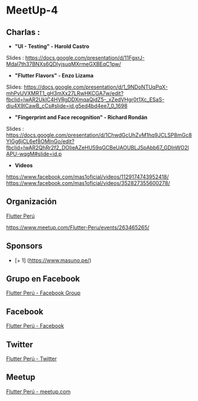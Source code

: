 # MeetUp-4

## Charlas :

- **"UI - Testing" - Harold Castro**

Slides : https://docs.google.com/presentation/d/11FgxrJ-MdaI7th37BNXs6QDIyjsuqMXrmeGXBEqC1pw/


- **"Flutter Flavors" - Enzo Lizama**

Slides: https://docs.google.com/presentation/d/1_9NDoNTUqPqX-mhPvUVXMRT1_gH3mXx27LRwHKCGA7w/edit?fbclid=IwAR2UkIC4HVRgDDXmqaQjdZ5-_xZedVHgr0t1Xc_ESaS-diu4X9lCawB_cCs#slide=id.g5ed4bd4ee7_0_1698


- **"Fingerprint and Face recognition" - Richard Rondán**

Slides  : https://docs.google.com/presentation/d/1ChwdGcUhZvM1hq9JCLSP8mGc8YIGg6jCL6ef8OMInGo/edit?fbclid=IwAR2QhRr2f2_DOIieAZeHU59qGCBeUAOUBLJSpAbb67_GDlnWO2lAPU-wqgM#slide=id.p


- **Videos**

https://www.facebook.com/mas1oficial/videos/1129174743952418/
https://www.facebook.com/mas1oficial/videos/352827355600278/

## Organización 
[Flutter Perú](https://github.com/FlutterPeru)


https://www.meetup.com/Flutter-Peru/events/263465265/


## Sponsors

- [+ 1] (https://www.masuno.pe/)

## Grupo en Facebook 

[Flutter Perú - Facebook Group](https://www.facebook.com/groups/flutterperu)

## Facebook 

[Flutter Perú - Facebook](https://www.facebook.com/FlutterPeru)

## Twitter 

[Flutter Perú - Twitter](https://twitter.com/FlutterPeru)

## Meetup 

[Flutter Perú - meetup.com](https://www.meetup.com/Flutter-Peru/)
